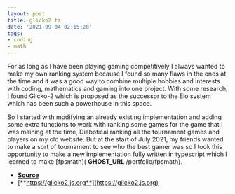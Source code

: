 ```yaml
---
layout: post
title: glicko2.ts
date: '2021-09-04 02:15:28'
tags:
- coding
- math
---
```


For as long as I have been playing gaming competitively I always wanted to make my own ranking system because I found so many flaws in the ones at the time and it was a good way to combine multiple hobbies and interests with coding, mathematics and gaming into one project. With some research, I found Glicko-2 which is proposed as the successor to the Elo system which has been such a powerhouse in this space.

So I started with modifying an already existing implementation and adding some extra functions to work with ranking some games for the game that I was maining at the time, Diabotical ranking all the tournament games and players on my old website. But at the start of July 2021, my friends wanted to make a sort of tournament to see who the best gamer was so I took this opportunity to make a new implementation fully written in typescript which I learned to make [fpsmath]( __GHOST_URL__ /portfolio/fpsmath).

- [**Source**](https://github.com/animafps/glicko2.ts)
- [**https://glicko2.js.org**](https://glicko2.js.org)
